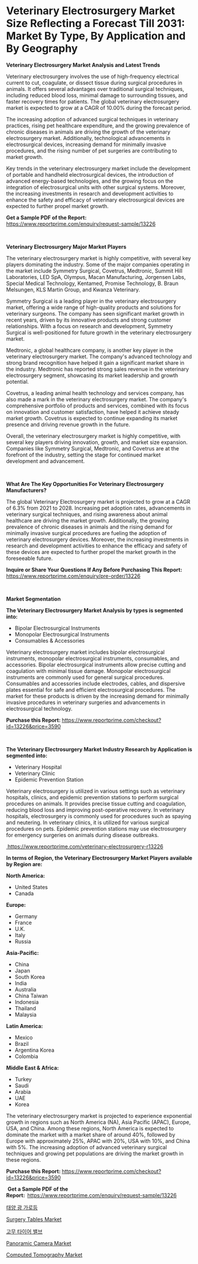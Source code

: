 <p><h1>Veterinary Electrosurgery Market Size Reflecting a Forecast Till 2031: Market By Type, By Application and By Geography</h1></p><p><strong>Veterinary Electrosurgery Market Analysis and Latest Trends</strong></p>
<p><p>Veterinary electrosurgery involves the use of high-frequency electrical current to cut, coagulate, or dissect tissue during surgical procedures in animals. It offers several advantages over traditional surgical techniques, including reduced blood loss, minimal damage to surrounding tissues, and faster recovery times for patients. The global veterinary electrosurgery market is expected to grow at a CAGR of 10.00% during the forecast period.</p><p>The increasing adoption of advanced surgical techniques in veterinary practices, rising pet healthcare expenditure, and the growing prevalence of chronic diseases in animals are driving the growth of the veterinary electrosurgery market. Additionally, technological advancements in electrosurgical devices, increasing demand for minimally invasive procedures, and the rising number of pet surgeries are contributing to market growth.</p><p>Key trends in the veterinary electrosurgery market include the development of portable and handheld electrosurgical devices, the introduction of advanced energy-based technologies, and the growing focus on the integration of electrosurgical units with other surgical systems. Moreover, the increasing investments in research and development activities to enhance the safety and efficacy of veterinary electrosurgical devices are expected to further propel market growth.</p></p>
<p><strong>Get a Sample PDF of the Report:&nbsp;</strong> <a href="https://www.reportprime.com/enquiry/request-sample/13226">https://www.reportprime.com/enquiry/request-sample/13226</a></p>
<p>&nbsp;</p>
<p><strong>Veterinary Electrosurgery Major Market Players</strong></p>
<p><p>The veterinary electrosurgery market is highly competitive, with several key players dominating the industry. Some of the major companies operating in the market include Symmetry Surgical, Covetrus, Medtronic, Summit Hill Laboratories, LED SpA, Olympus, Macan Manufacturing, Jorgensen Labs, Special Medical Technology, Kentamed, Promise Technology, B. Braun Melsungen, KLS Martin Group, and Kwanza Veterinary.</p><p>Symmetry Surgical is a leading player in the veterinary electrosurgery market, offering a wide range of high-quality products and solutions for veterinary surgeons. The company has seen significant market growth in recent years, driven by its innovative products and strong customer relationships. With a focus on research and development, Symmetry Surgical is well-positioned for future growth in the veterinary electrosurgery market.</p><p>Medtronic, a global healthcare company, is another key player in the veterinary electrosurgery market. The company's advanced technology and strong brand recognition have helped it gain a significant market share in the industry. Medtronic has reported strong sales revenue in the veterinary electrosurgery segment, showcasing its market leadership and growth potential.</p><p>Covetrus, a leading animal health technology and services company, has also made a mark in the veterinary electrosurgery market. The company's comprehensive portfolio of products and services, combined with its focus on innovation and customer satisfaction, have helped it achieve steady market growth. Covetrus is expected to continue expanding its market presence and driving revenue growth in the future.</p><p>Overall, the veterinary electrosurgery market is highly competitive, with several key players driving innovation, growth, and market size expansion. Companies like Symmetry Surgical, Medtronic, and Covetrus are at the forefront of the industry, setting the stage for continued market development and advancement.</p></p>
<p>&nbsp;</p>
<p><strong>What Are The Key Opportunities For Veterinary Electrosurgery Manufacturers?</strong></p>
<p><p>The global Veterinary Electrosurgery market is projected to grow at a CAGR of 6.3% from 2021 to 2028. Increasing pet adoption rates, advancements in veterinary surgical techniques, and rising awareness about animal healthcare are driving the market growth. Additionally, the growing prevalence of chronic diseases in animals and the rising demand for minimally invasive surgical procedures are fueling the adoption of veterinary electrosurgery devices. Moreover, the increasing investments in research and development activities to enhance the efficacy and safety of these devices are expected to further propel the market growth in the foreseeable future.</p></p>
<p><strong>Inquire or Share Your Questions If Any Before Purchasing This Report:</strong> <a href="https://www.reportprime.com/enquiry/pre-order/13226">https://www.reportprime.com/enquiry/pre-order/13226</a></p>
<p>&nbsp;</p>
<p><strong>Market Segmentation</strong></p>
<p><strong>The Veterinary Electrosurgery Market Analysis by types is segmented into:</strong></p>
<p><ul><li>Bipolar Electrosurgical Instruments</li><li>Monopolar Electrosurgical Instruments</li><li>Consumables & Accessories</li></ul></p>
<p><p>Veterinary electrosurgery market includes bipolar electrosurgical instruments, monopolar electrosurgical instruments, consumables, and accessories. Bipolar electrosurgical instruments allow precise cutting and coagulation with minimal tissue damage. Monopolar electrosurgical instruments are commonly used for general surgical procedures. Consumables and accessories include electrodes, cables, and dispersive plates essential for safe and efficient electrosurgical procedures. The market for these products is driven by the increasing demand for minimally invasive procedures in veterinary surgeries and advancements in electrosurgical technology.</p></p>
<p><strong>Purchase this Report:&nbsp;</strong><a href="https://www.reportprime.com/checkout?id=13226&price=3590">https://www.reportprime.com/checkout?id=13226&price=3590</a></p>
<p>&nbsp;</p>
<p><strong>The Veterinary Electrosurgery Market Industry Research by Application is segmented into:</strong></p>
<p><ul><li>Veterinary Hospital</li><li>Veterinary Clinic</li><li>Epidemic Prevention Station</li></ul></p>
<p><p>Veterinary electrosurgery is utilized in various settings such as veterinary hospitals, clinics, and epidemic prevention stations to perform surgical procedures on animals. It provides precise tissue cutting and coagulation, reducing blood loss and improving post-operative recovery. In veterinary hospitals, electrosurgery is commonly used for procedures such as spaying and neutering. In veterinary clinics, it is utilized for various surgical procedures on pets. Epidemic prevention stations may use electrosurgery for emergency surgeries on animals during disease outbreaks.</p></p>
<p><a href="https://www.reportprime.com/veterinary-electrosurgery-r13226">&nbsp;https://www.reportprime.com/veterinary-electrosurgery-r13226</a></p>
<p><strong>In terms of Region, the Veterinary Electrosurgery Market Players available by Region are:</strong></p>
<p>
    <p> <strong> North America: </strong>
        <ul>
            <li>United States</li>
            <li>Canada</li>
        </ul>
        </p> 
    <p> <strong> Europe: </strong>
        <ul>
            <li>Germany</li>
            <li>France</li>
            <li>U.K.</li>
            <li>Italy</li>
            <li>Russia</li>
        </ul>
        </p> 
    <p> <strong> Asia-Pacific: </strong>
        <ul>
            <li>China</li>
            <li>Japan</li>
            <li>South Korea</li>
            <li>India</li>
            <li>Australia</li>
            <li>China Taiwan</li>
            <li>Indonesia</li>
            <li>Thailand</li>
            <li>Malaysia</li>
        </ul>
        </p> 
    <p> <strong> Latin America: </strong>
        <ul>
            <li>Mexico</li>
            <li>Brazil</li>
            <li>Argentina Korea</li>
            <li>Colombia</li>
        </ul>
        </p> 
    <p> <strong> Middle East & Africa: </strong>
        <ul>
            <li>Turkey</li>
            <li>Saudi</li>
            <li>Arabia</li>
            <li>UAE</li>
            <li>Korea</li>
        </ul>
    </p>
    </p>
<p><p>The veterinary electrosurgery market is projected to experience exponential growth in regions such as North America (NA), Asia Pacific (APAC), Europe, USA, and China. Among these regions, North America is expected to dominate the market with a market share of around 40%, followed by Europe with approximately 25%, APAC with 20%, USA with 10%, and China with 5%. The increasing adoption of advanced veterinary surgical techniques and growing pet populations are driving the market growth in these regions.</p></p>
<p><strong>Purchase this Report: </strong><a href="https://www.reportprime.com/checkout?id=13226&price=3590">https://www.reportprime.com/checkout?id=13226&price=3590</a></p>
<p>&nbsp;<strong>Get a Sample PDF of the Report:&nbsp;&nbsp;</strong><a href="https://www.reportprime.com/enquiry/request-sample/13226">https://www.reportprime.com/enquiry/request-sample/13226</a></p>
<p><strong></strong></p>
<p><p><a href="https://github.com/vs10l4sfg5c/Market-Research-Report-List-2/blob/main/435707372605.md">태양 광 가로등</a></p><p><a href="https://github.com/yemakinde/Market-Research-Report-List-2/blob/main/surgery-tables-market.md">Surgery Tables Market</a></p><p><a href="https://github.com/Skyleitney456456/Market-Research-Report-List-1/blob/main/191157372607.md">고무 타이어 밸브</a></p><p><a href="https://issuu.com/reportprime-2/docs/panoramic-camera-market-size-2030.pptx">Panoramic Camera Market</a></p><p><a href="https://github.com/Alonsoolds3wq1d81czn8rbol/Market-Research-Report-List-2/blob/main/computed-tomography-market.md">Computed Tomography Market</a></p></p>